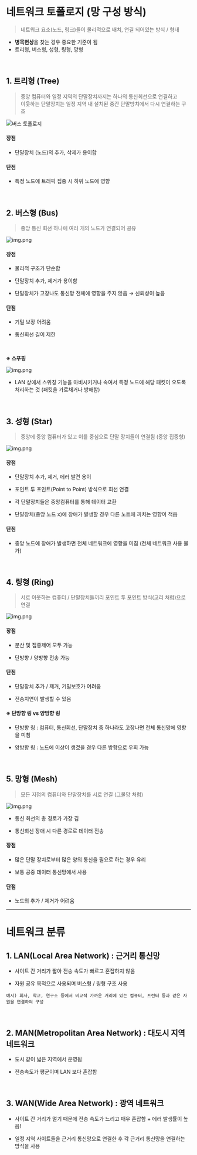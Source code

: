# **네트워크 토폴로지 (망 구성 방식)**

> 네트워크 요소(노드, 링크)들이 물리적으로 배치, 연결 되어있는 방식 / 형태

- **병목현상**을 찾는 경우 중요한 기준이 됨
- 트리형, 버스형, 성형, 링형, 망형

<br>

## **1. 트리형 (Tree)**

> 중앙 컴퓨터와 일정 지역의 단말장치까지는 하나의 통신회선으로 연결하고  
> 이웃하는 단말장치는 일정 지역 내 설치된 중간 단말방치에서 다시 연결하는 구조

![버스 토폴로지](image/tree_topology.png)

#### 장점

- 단말장치 (노드)의 추가, 삭제가 용이함

#### 단점

- 특정 노드에 트래픽 집중 시 하위 노드에 영향

<br>

## **2. 버스형 (Bus)**

> 중앙 통신 회선 하나에 여러 개의 노드가 연결되어 공유

![img.png](image/bus_topology.png)

#### 장점

- 물리적 구조가 단순함

- 단말장치 추가, 제거가 용이함

- 단말장치가 고장나도 통신망 전체에 영향을 주지 않음 → 신뢰성이 높음

#### 단점

- 기밀 보장 어려움
  
- 통신회선 길이 제한

<br>

**※ 스푸핑**

![img.png](image/spoofing.png)

- LAN 상에서 스위칭 기능을 마비시키거나 속여서 특정 노드에 해당 패킷이 오도록 처리하는 것 (패킷을 가로채거나 방해함)


<br>

## **3. 성형 (Star)**

> 중앙에 중앙 컴퓨터가 있고 이를 중심으로 단말 장치들이 연결됨 (중앙 집중형)

![img.png](image/star-topology.png)

#### 장점

- 단말장치 추가, 제거, 에러 발견 용이

- 포인트 투 포인트(Point to Point) 방식으로 회선 연결

- 각 단말장치들은 중앙컴퓨터를 통해 데이터 교환

- 단말장치(중앙 노드 x)에 장애가 발생할 경우 다른 노트에 끼치는 영향이 적음

#### 단점

- 중앙 노드에 장애가 발생하면 전체 네트워크에 영향을 미침 (전체 네트워크 사용 불가)

<br>

## **4. 링형 (Ring)**

> 서로 이웃하는 컴퓨터 / 단말장치들끼리 포인트 투 포인트 방식(고리 처럼)으로 연결

![img.png](image/ring-topology.png)

#### 장점

- 분산 및 집중제어 모두 가능

- 단방향 / 양방향 전송 가능

#### 단점

- 단말장치 추가 / 제거, 기밀보호가 어려움

- 전송지연이 발생할 수 있음

#### ※ 단방향 링 vs 양방향 링

- 단방향 링 : 컴퓨터, 통신회선, 단말장치 중 하나라도 고장나면 전체 통신망에 영향을 미침

- 양방향 링 : 노드에 이상이 생겼을 경우 다른 방향으로 우회 가능

<br>

## **5. 망형 (Mesh)**

> 모든 지점의 컴퓨터와 단말장치를 서로 연결 (그물망 처럼)

![img.png](image/mesh-topology.png)

- 통신 회선의 총 경로가 가장 김

- 통신회선 장애 시 다른 경로로 데이터 전송

#### 장점

- 많은 단말 장치로부터 많은 양의 통신을 필요로 하는 경우 유리

- 보통 공중 데이터 통신망에서 사용

#### 단점

- 노드의 추가 / 제거가 어려움


---

# **네트워크 분류**

## **1. LAN(Local Area Network) : 근거리 통신망**
    
- 사이트 간 거리가 짧아 전송 속도가 빠르고 혼잡하지 않음
    
- 자원 공유 목적으로 사용되며 버스형 / 링형 구조 사용
    
```
예시) 회사, 학교, 연구소 등에서 비교적 가까운 거리에 있는 컴퓨터, 프린터 등과 같은 자원을 연결하여 구성
```

<br>

## **2. MAN(Metropolitan Area Network) : 대도시 지역 네트워크**
    
- 도시 같이 넓은 지역에서 운영됨
    
- 전송속도가 평균이며 LAN 보다 혼잡함

<br>

## **3. WAN(Wide Area Network) : 광역 네트워크**
    
- 사이트 간 거리가 멀기 때문에 전송 속도가 느리고 매우 혼잡함 + 에러 발생률이 높음!

- 일정 지역 사이트들을 근거리 통신망으로 연결한 후 각 근거리 통신망을 연결하는 방식을 사용
